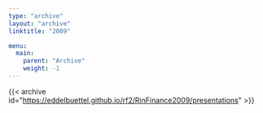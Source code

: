```yaml
---
type: "archive"
layout: "archive"
linktitle: "2009"

menu:
  main:
    parent: "Archive"
    weight: -1
---
```


{{< archive id="https://eddelbuettel.github.io/rf2/RinFinance2009/presentations" >}}

